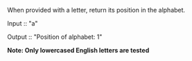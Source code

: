 When provided with a letter, return its position in the alphabet.

Input :: "a"

Output :: "Position of alphabet: 1"


**Note: Only lowercased English letters are tested**